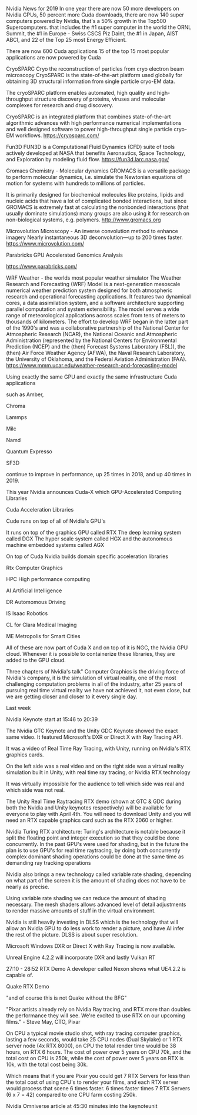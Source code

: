 Nvidia News for 2019
  In one year there are now 50 more developers on Nvidia GPUs, 50 percent more Cuda downloads, there are now 140 super computers powered by Nvidia, that's a 50% growth in the Top500 Supercomputers. that includes the #1 super computer in the world the ORNL Summit, the #1 in Europe - Swiss CSCS Piz Daint, the #1 in Japan, AIST ABCI, and 22 of the Top 25 most Energy Efficient.
  
  There are now 600 Cuda applications
  15 of the top 15 most popular applications are now powered by Cuda
  
  CryoSPARC
    Cryo the reconstruction of particles from cryo electron beam microscopy
    CryoSPARC is the state-of-the-art platform used globally for obtaining 3D structural information from single particle cryo-EM data.

The cryoSPARC platform enables automated, high quality and high-throughput structure discovery of proteins, viruses and molecular complexes for research and drug discovery.
    
  CryoSPARC is an integrated platform that combines state-of-the-art algorithmic advances with high performance numerical implementations and well designed software to power high-throughput single particle cryo-EM workflows.
    https://cryosparc.com/
    
  
  Fun3D
    FUN3D is a Computational Fluid Dynamics (CFD) suite of tools actively developed at NASA that benefits Aeronautics, Space Technology, and Exploration by modeling fluid flow.
    https://fun3d.larc.nasa.gov/
  
  Gromacs
    Chemistry - Molecular dynamics
    GROMACS is a versatile package to perform molecular dynamics, i.e. simulate the Newtonian equations of motion for systems with hundreds to millions of particles.

It is primarily designed for biochemical molecules like proteins, lipids and nucleic acids that have a lot of complicated bonded interactions, but since GROMACS is extremely fast at calculating the nonbonded interactions (that usually dominate simulations) many groups are also using it for research on non-biological systems, e.g. polymers.
   http://www.gromacs.org

  
  Microvolution
    Microscopy - An inverse convolution method to enhance imagery
    Nearly instantaneous 3D deconvolution—up to 200 times faster.
    https://www.microvolution.com/
    
  Parabricks
   GPU Accelerated Genomics Analysis
    
  https://www.parabricks.com/
  
  WRF
    Weather - the worlds most popular weather simulator
    The Weather Research and Forecasting (WRF) Model is a next-generation mesoscale numerical weather prediction system designed for both atmospheric research and operational forecasting applications. It features two dynamical cores, a data assimilation system, and a software architecture supporting parallel computation and system extensibility. The model serves a wide range of meteorological applications across scales from tens of meters to thousands of kilometers. The effort to develop WRF began in the latter part of the 1990's and was a collaborative partnership of the National Center for Atmospheric Research (NCAR), the National Oceanic and Atmospheric Administration (represented by the National Centers for Environmental Prediction (NCEP) and the (then) Forecast Systems Laboratory (FSL)), the (then) Air Force Weather Agency (AFWA), the Naval Research Laboratory, the University of Oklahoma, and the Federal Aviation Administration (FAA).
    https://www.mmm.ucar.edu/weather-research-and-forecasting-model
    
Using exactly the same GPU and exactly the same infrastructure Cuda applications 
    
  such as Amber,
    
   Chroma
    
   Lammps
    
   Milc
    
   Namd
    
   Quantum Expresso
    
   SF3D
    
   continue to improve in performance, up 25 times in 2018, and up 40 times in 2019.
   
   This year Nvidia announces Cuda-X which GPU-Accelerated Computing Libraries
   
   Cuda Acceleration Libraries
    
   Cude runs on top of all of Nvidia's GPU's
    
   It runs on top of the graphics GPU called RTX
   The deep learning system called DGX
   The hyper scale system called HGX
   and the autonomous machine embedded systems called AGX
    
   On top of Cuda Nvidia builds domain specific acceleration libraries
    
  Rtx Computer Graphics
  
  HPC High performance computing
  
  AI Artificial Intelligence
  
  DR Automomous Driving
  
  IS Isaac Robotics
  
  CL for Clara Medical Imaging
  
  ME Metropolis for Smart Cities
  
  All of these are now part of Cuda X and on top of it is NGC, the Nvidia GPU cloud. Whenever it is possible to containerize these libraries, they are added to the GPU cloud.


Three chapters of Nvidia's talk"
Computer Graphics is the driving force of Nvidia's company, it is the simulation of virtual reality, one of the most challenging computation problems in all of the industry, after 25 years of pursuing real time virtual reality we have not achieved it, not even close, but we are getting closer and closer to it every single day.

Last week

Nvidia Keynote start at 15:46 to 20:39

The Nvidia GTC Keynote and the Unity GDC Keynote showed the exact same video.
It featured Microsoft's DXR or Direct X with Ray Tracing API.

It was a video of Real Time Ray Tracing, with Unity, running on Nvidia's RTX graphics cards.

On the left side was a real video and on the right side was a virtual reality simulation built in Unity, with real time ray tracing, or Nvidia RTX technology

It was virtually impossible for the audience to tell which side was real and which side was not real.

The Unity Real Time Raytracing RTX demo (shown at GTC & GDC during both the Nvidia and Unity keynotes respectively) will be available for everyone to play with April 4th. You will need to download Unity and you will need an RTX capable graphics card such as the RTX 2060 or higher.


Nvidia Turing RTX architecture:
Turing's architecture is notable because it split the floating point and integer execution so that they could be done concurrently. In the past GPU's were used for shading, but in the future the plan is to use GPU's for real time raytracing, by doing both concurrently complex dominant shading operations could be done at the same time as demanding ray tracking operations

Nvidia also brings a new technology called variable rate shading, depending on what part of the screen it is the amount of shading does not have to be nearly as precise.

Using variable rate shading we can reduce the amount of shading necessary. The mesh shaders allows advanced level of detail adjustments to render massive amounts of stuff in the virtual environment.

Nvidia is still heavily investing in DLSS which is the technology that will allow an Nvidia GPU to do less work to render a picture, and have AI infer the rest of the picture. DLSS is about super resolution.

Microsoft Windows DXR or Direct X with Ray Tracing is now available.

Unreal Engine 4.2.2 will incorporate DXR and lastly Vulkan RT 

27:10 - 28:52
RTX Demo A developer called Nexon shows what UE4.2.2 is capable of.

Quake RTX Demo

"and of course this is not Quake without the BFG"

"Pixar artists already rely on Nvidia Ray tracing, and RTX more than doubles the performance they will see. We're excited to use RTX on our upcoming films." - Steve May, CTO, Pixar

On CPU a typical movie studio shot, with ray tracing computer graphics, lasting a few seconds, would take 25 CPU nodes (Dual Skylake) or 1 RTX server node (4x RTX 8000), on CPU the total render time would be 38 hours, on RTX 6 hours. The cost of power over 5 years on CPU 70k, and the total cost on CPU is 250k, while the cost of power over 5 years on RTX is 10k, with the total cost being 30k.

Which means that if you are Pixar you could get 7 RTX Servers for less than the total cost of using CPU's to render your films, and each RTX server would process that scene 6 times faster. 6 times faster times 7 RTX Servers (6 x 7 = 42) compared to one CPU farm costing 250k.

Nvidia Omniverse article at 45:30 minutes into the keynoteunit